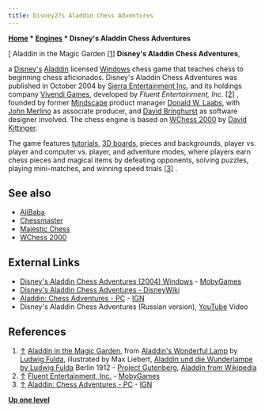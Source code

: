 ```yaml
---
title: Disney27s Aladdin Chess Adventures
---
```

**[Home](Home "Home") * [Engines](Engines "Engines") * Disney's Aladdin Chess Adventures**

\[ Aladdin in the Magic Garden <a id="cite-note-1" href="#cite-ref-1">[1]</a>
**Disney's Aladdin Chess Adventures**,

a [Disney's](https://en.wikipedia.org/wiki/The_Walt_Disney_Company) [Aladdin](https://en.wikipedia.org/wiki/Aladdin_%281992_Disney_film%29) licensed [Windows](Windows "Windows") chess game that teaches chess to beginning chess aficionados. Disney's Aladdin Chess Adventures was published in October 2004 by [Sierra Entertainment Inc.](Sierra "Sierra") and its holdings company [Vivendi Games](https://en.wikipedia.org/wiki/Vivendi_Games), developed by *Fluent Entertainment, Inc.* <a id="cite-note-2" href="#cite-ref-2">[2]</a> , founded by former [Mindscape](index.php?title=Mindscape&action=edit&redlink=1 "Mindscape (page does not exist)") product manager [Donald W. Laabs](index.php?title=Donald_W._Laabs&action=edit&redlink=1 "Donald W. Laabs (page does not exist)"), with [John Merlino](John_Merlino "John Merlino") as associate producer, and [David Bringhurst](index.php?title=David_Bringhurst&action=edit&redlink=1 "David Bringhurst (page does not exist)") as software designer involved. The chess engine is based on [WChess 2000](WChess#2000 "WChess") by [David Kittinger](David_Kittinger "David Kittinger").

The game features [tutorials](https://en.wikipedia.org/wiki/Tutorial), [3D boards](3D_Graphics_Board "3D Graphics Board"), pieces and backgrounds, player vs. player and computer vs. player, and adventure modes, where players earn chess pieces and magical items by defeating opponents, solving puzzles, playing mini-matches, and winning speed trials <a id="cite-note-3" href="#cite-ref-3">[3]</a> .

## See also

- [AliBaba](AliBaba "AliBaba")
- [Chessmaster](Chessmaster "Chessmaster")
- [Majestic Chess](Majestic_Chess "Majestic Chess")
- [WChess 2000](WChess#2000 "WChess")

## External Links

- [Disney's Aladdin Chess Adventures (2004) Windows](http://www.mobygames.com/game/windows/disneys-aladdin-chess-adventures) - [MobyGames](https://en.wikipedia.org/wiki/MobyGames)
- [Disney's Aladdin Chess Adventures - DisneyWiki](http://disney.wikia.com/wiki/Disney%27s_Aladdin_Chess_Adventures)
- [Aladdin: Chess Adventures - PC](http://www.ign.com/games/aladdin-chess-adventures/pc-683949) - [IGN](https://en.wikipedia.org/wiki/IGN)
- Disney's Aladdin Chess Adventures (Russian version), [YouTube](https://en.wikipedia.org/wiki/YouTube) Video

## References

1. <a id="cite-ref-1" href="#cite-note-1">↑</a> [Aladdin in the Magic Garden](https://en.wikipedia.org/wiki/File:Aladdin_in_the_Magic_Garden_-_Project_Gutenberg_eText_14221.jpg), from [Aladdin's Wonderful Lamp](https://en.wikipedia.org/wiki/Aladdin) by [Ludwig Fulda](https://en.wikipedia.org/wiki/Ludwig_Fulda), illustrated by Max Liebert, [Aladdin und die Wunderlampe by Ludwig Fulda](http://www.gutenberg.org/ebooks/14221) Berlin 1912 - [Project Gutenberg](https://en.wikipedia.org/wiki/Project_Gutenberg), [Aladdin from Wikipedia](https://en.wikipedia.org/wiki/Aladdin)
1. <a id="cite-ref-2" href="#cite-note-2">↑</a> [Fluent Entertainment, Inc.](http://www.mobygames.com/company/fluent-entertainment-inc) - [MobyGames](https://en.wikipedia.org/wiki/MobyGames)
1. <a id="cite-ref-3" href="#cite-note-3">↑</a> [Aladdin: Chess Adventures - PC](http://www.ign.com/games/aladdin-chess-adventures/pc-683949) - [IGN](https://en.wikipedia.org/wiki/IGN)

**[Up one level](Engines "Engines")**

